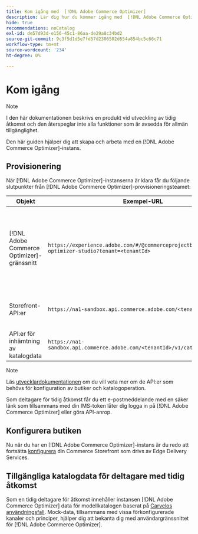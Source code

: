```yaml
---
title: Kom igång med  [!DNL Adobe Commerce Optimizer]
description: Lär dig hur du kommer igång med  [!DNL Adobe Commerce Optimizer].
hide: true
recommendations: noCatalog
exl-id: de57d93d-e156-45c1-86aa-de29a8c34bd2
source-git-commit: 9c3f5d1d5e7fd57d2306502d654a854bc5c66c71
workflow-type: tm+mt
source-wordcount: '234'
ht-degree: 0%

---
```


# Kom igång

>[!NOTE]
>
>I den här dokumentationen beskrivs en produkt vid utveckling av tidig åtkomst och den återspeglar inte alla funktioner som är avsedda för allmän tillgänglighet.

Den här guiden hjälper dig att skapa och arbeta med en [!DNL Adobe Commerce Optimizer]-instans.

<!--Click the tabs below to see high-level workflow overviews for the following user types:

- Administrators
- Merchants
- Developers

>[!BEGINTABS]

>[!TAB Administrator and merchant workflow]

This diagram provides a high-level overview of how administrators and merchants access and manage [!DNL Adobe Commerce Optimizer] instances. See the [Adobe Admin Console Guide](https://helpx.adobe.com/enterprise/admin-guide.html) for more information about administrator workflows.

NEED DIAGRAM

>[!TAB Developer workflow]

This diagram provides a high-level overview of how developers create integrations for [!DNL Adobe Commerce Optimizer] using App Builder. See the [API documentation](https://developer.adobe.com/commerce/webapi/rest/) for more information.

NEED DIAGRAM

>[!ENDTABS]
-->

## Provisionering

När [!DNL Adobe Commerce Optimizer]-instanserna är klara får du följande slutpunkter från [!DNL Adobe Commerce Optimizer]-provisioneringsteamet:

| Objekt | Exempel-URL | Syfte |
|---|---|---|
| [!DNL Adobe Commerce Optimizer]-gränssnitt | `https://experience.adobe.com/#/@commerceprojectbeacon/commerce-optimizer-studio?tenant=<tenantId>` | Använd Commerce Optimizer-gränssnittet för att hantera din katalog över:<br>1. Marknadsföringsregler (produktupptäckt, produktrekommendationer).<br>2. Kataloghantering (skapa kanaler och principer).<br>3. Data Insights (Visa din status för att hämta katalogdata). |
| Storefront-API:er | `https://na1-sandbox.api.commerce.adobe.com/<tenantId>/graphql` | Få tillgång till de API:er som behövs för att konfigurera din Commerce Store som drivs av Edge Delivery Services. |
| API:er för inhämtning av katalogdata | `https://na1-sandbox.api.commerce.adobe.com/<tenantId>/v1/catalog/<entity>` | Få tillgång till de API:er som behövs för att importera katalogdata. |

>[!NOTE]
>
>Läs [utvecklardokumentationen](https://developer-stage.adobe.com/commerce/services/composable-catalog/) om du vill veta mer om de API:er som behövs för konfiguration av butiker och katalogoperation.

Som deltagare för tidig åtkomst får du ett e-postmeddelande med en säker länk som tillsammans med din IMS-token låter dig logga in på [!DNL Adobe Commerce Optimizer] eller göra API-anrop.

## Konfigurera butiken

Nu när du har en [!DNL Adobe Commerce Optimizer]-instans är du redo att fortsätta [konfigurera](./storefront.md) din Commerce Storefront som drivs av Edge Delivery Services.

## Tillgängliga katalogdata för deltagare med tidig åtkomst

Som en tidig deltagare för åtkomst innehåller instansen [!DNL Adobe Commerce Optimizer] data för modellkatalogen baserat på [Carvelos användningsfall](./use-case/admin-use-case.md). Mock-data, tillsammans med vissa förkonfigurerade kanaler och principer, hjälper dig att bekanta dig med användargränssnittet för [!DNL Adobe Commerce Optimizer].

<!--Ingest catalog data

By default, [!DNL Adobe Commerce Optimizer] instances do not include any product data.

See the [Ingestion API](https://developer-stage.adobe.com/commerce/services/composable-catalog/data-ingestion/using-the-api/) documentation to learn how you can import your catalog data into [!DNL Adobe Commerce Optimizer].

The catalog data that you ingest is visible in the [data insights](./insights-overview.md) page. Additionally, you can use the [Catalog](./catalog-overview.md) page to define the channels and policies.-->
